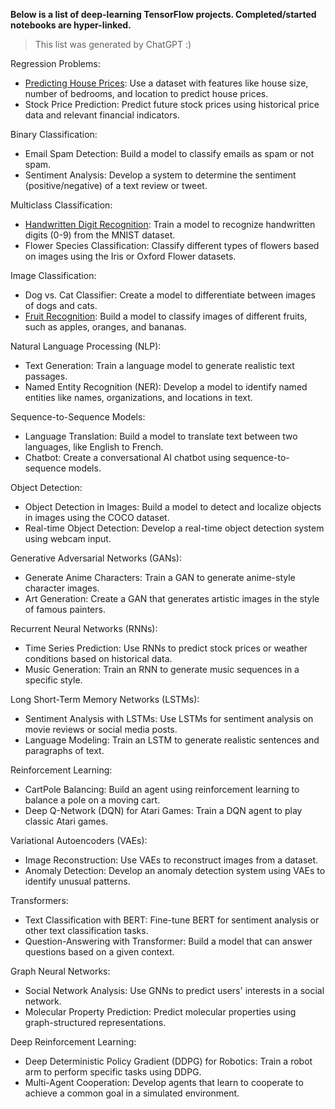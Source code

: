 **Below is a list of deep-learning TensorFlow projects. Completed/started notebooks are hyper-linked.**

> This list was generated by ChatGPT :)

Regression Problems:
* [Predicting House Prices](https://colab.research.google.com/drive/1pOWrMxB9AxT8pVWg5BZ8UH0BtpL3XewH?usp=sharing): Use a dataset with features like house size, number of bedrooms, and location to predict house prices.
* Stock Price Prediction: Predict future stock prices using historical price data and relevant financial indicators.

Binary Classification:
* Email Spam Detection: Build a model to classify emails as spam or not spam.
* Sentiment Analysis: Develop a system to determine the sentiment (positive/negative) of a text review or tweet.

Multiclass Classification:
* [Handwritten Digit Recognition](https://colab.research.google.com/drive/1731Fyk1fUM91pziB-9RSYHGPjoYqUCQJ?usp=sharing): Train a model to recognize handwritten digits (0-9) from the MNIST dataset.
* Flower Species Classification: Classify different types of flowers based on images using the Iris or Oxford Flower datasets.
  
Image Classification:
* Dog vs. Cat Classifier: Create a model to differentiate between images of dogs and cats.
* [Fruit Recognition](https://colab.research.google.com/drive/1-ar51RuiHMtSPlY-xL69oCcrIBm1VLke?usp=sharing): Build a model to classify images of different fruits, such as apples, oranges, and bananas.

Natural Language Processing (NLP):
* Text Generation: Train a language model to generate realistic text passages.
* Named Entity Recognition (NER): Develop a model to identify named entities like names, organizations, and locations in text.

Sequence-to-Sequence Models:
* Language Translation: Build a model to translate text between two languages, like English to French.
* Chatbot: Create a conversational AI chatbot using sequence-to-sequence models.

Object Detection:
* Object Detection in Images: Build a model to detect and localize objects in images using the COCO dataset.
* Real-time Object Detection: Develop a real-time object detection system using webcam input.

Generative Adversarial Networks (GANs):
* Generate Anime Characters: Train a GAN to generate anime-style character images.
* Art Generation: Create a GAN that generates artistic images in the style of famous painters.

Recurrent Neural Networks (RNNs):
* Time Series Prediction: Use RNNs to predict stock prices or weather conditions based on historical data.
* Music Generation: Train an RNN to generate music sequences in a specific style.

Long Short-Term Memory Networks (LSTMs):
* Sentiment Analysis with LSTMs: Use LSTMs for sentiment analysis on movie reviews or social media posts.
* Language Modeling: Train an LSTM to generate realistic sentences and paragraphs of text.

Reinforcement Learning:
* CartPole Balancing: Build an agent using reinforcement learning to balance a pole on a moving cart.
* Deep Q-Network (DQN) for Atari Games: Train a DQN agent to play classic Atari games.

Variational Autoencoders (VAEs):
* Image Reconstruction: Use VAEs to reconstruct images from a dataset.
* Anomaly Detection: Develop an anomaly detection system using VAEs to identify unusual patterns.

Transformers:
* Text Classification with BERT: Fine-tune BERT for sentiment analysis or other text classification tasks.
* Question-Answering with Transformer: Build a model that can answer questions based on a given context.

Graph Neural Networks:
* Social Network Analysis: Use GNNs to predict users' interests in a social network.
* Molecular Property Prediction: Predict molecular properties using graph-structured representations.

Deep Reinforcement Learning:
* Deep Deterministic Policy Gradient (DDPG) for Robotics: Train a robot arm to perform specific tasks using DDPG.
* Multi-Agent Cooperation: Develop agents that learn to cooperate to achieve a common goal in a simulated environment.
